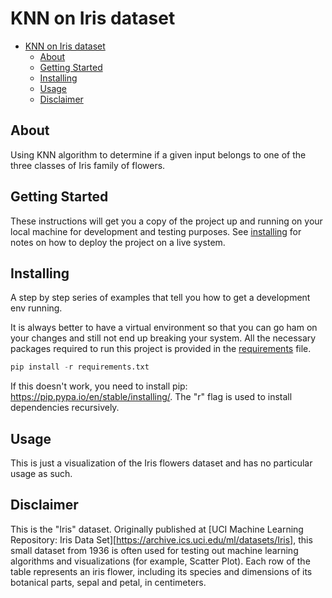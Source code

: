 # KNN on Iris dataset

- [KNN on Iris dataset](#knn-on-iris-dataset)
  - [About](#about)
  - [Getting Started](#getting-started)
  - [Installing](#installing)
  - [Usage](#usage)
  - [Disclaimer](#disclaimer)

## About

Using KNN algorithm to determine if a given input belongs to one of the three classes of Iris family of flowers.

## Getting Started

These instructions will get you a copy of the project up and running on your local machine for development and testing purposes. See [installing](#installing) for notes on how to deploy the project on a live system.

## Installing

A step by step series of examples that tell you how to get a development env running.

It is always better to have a virtual environment so that you can go ham on your changes and still not end up breaking your system. All the necessary packages required to run this project is provided in the [requirements](/requirements.txt) file.

```python
pip install -r requirements.txt
```

If this doesn't work, you need to install pip: <https://pip.pypa.io/en/stable/installing/>.
The "r" flag is used to install dependencies recursively.

## Usage

This is just a visualization of the Iris flowers dataset and has no particular usage as such.

## Disclaimer

This is the "Iris" dataset. Originally published at [UCI Machine Learning Repository: Iris Data Set][https://archive.ics.uci.edu/ml/datasets/Iris], this small dataset from 1936 is often used for testing out machine learning algorithms and visualizations (for example, Scatter Plot). Each row of the table represents an iris flower, including its species and dimensions of its botanical parts, sepal and petal, in centimeters.
